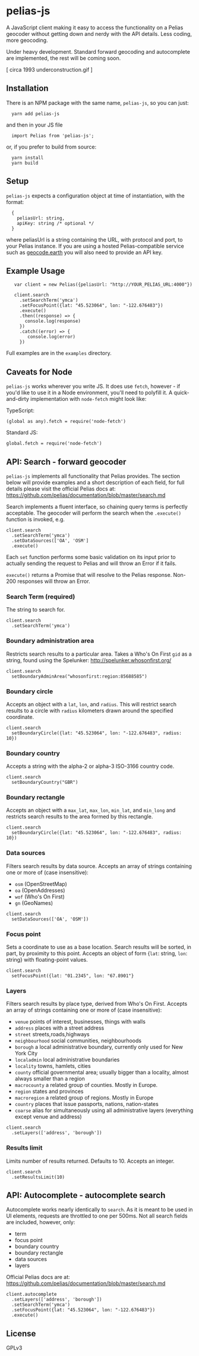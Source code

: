 # pelias-js
A JavaScript client making it easy to access the functionality on a Pelias geocoder without getting down and nerdy
with the API details. Less coding, more geocoding.

Under heavy development. Standard forward geocoding and autocomplete are implemented, the rest will be coming soon. 

[ circa 1993 underconstruction.gif ]

## Installation
There is an NPM package with the same name, `pelias-js`, so you can just:

```
  yarn add pelias-js
```

and then in your JS file
```
  import Pelias from 'pelias-js';
```

or, if you prefer to build from source:
```
  yarn install
  yarn build
```

## Setup
`pelias-js` expects a configuration object at time of instantiation, with the format:
```
  {
    peliasUrl: string,
    apiKey: string /* optional */
  }
```

where peliasUrl is a string containing the URL, with protocol and port, to your Pelias instance. If you are using a hosted Pelias-compatible service such as [geocode.earth](https://geocode.earth/) you will also need to provide an API key.

## Example Usage
```
   var client = new Pelias({peliasUrl: "http://YOUR_PELIAS_URL:4000"})
   
   client.search
     .setSearchTerm('ymca')
     .setFocusPoint({lat: "45.523064", lon: "-122.676483"})
     .execute()
     .then((response) => {
       console.log(response)
     })
     .catch((error) => {
        console.log(error)
     })
```

Full examples are in the `examples` directory.

## Caveats for Node
`pelias-js` works wherever you write JS. It does use `fetch`, however - if you'd like to use it in a Node environment, you'll
need to polyfill it. A quick-and-dirty implementation with `node-fetch` might look like:

TypeScript: 
```
(global as any).fetch = require('node-fetch')
```

Standard JS: 
```
global.fetch = require('node-fetch')
```

## API: Search - forward geocoder
`pelias-js` implements all functionality that Pelias provides. The section below will provide examples and a short description
of each field, for full details please visit the official Pelias docs at: https://github.com/pelias/documentation/blob/master/search.md

Search implements a fluent interface, so chaining query terms is perfectly acceptable. The geocoder will perform the search
when the `.execute()` function is invoked, e.g.
```
client.search
  .setSearchTerm('ymca')
  .setDataSources(['OA', 'OSM']
  .execute()
```

Each `set` function performs some basic validation on its input prior to actually sending the request to Pelias and will throw an Error if it fails.

`execute()` returns a Promise that will resolve to the Pelias response. Non-200 responses will throw an Error.

### Search Term (required)
The string to search for. 
```
client.search
  .setSearchTerm('ymca')
```


### Boundary administration area
Restricts search results to a particular area. Takes a Who's On First `gid` as a string, found using the Spelunker: http://spelunker.whosonfirst.org/
```
client.search
  setBoundaryAdminArea("whosonfirst:region:85688585")
```

### Boundary circle
Accepts an object with a `lat`, `lon`, and `radius`. This will restrict search results to a circle with `radius` kilometers drawn around the specified coordinate.
```
client.search
  setBoundaryCircle({lat: "45.523064", lon: "-122.676483", radius: 10})
```

### Boundary country
Accepts a string with the alpha-2 or alpha-3 ISO-3166 country code.
```
client.search
  setBoundaryCountry("GBR")
```

### Boundary rectangle
Accepts an object with a `max_lat`, `max_lon`, `min_lat`, and `min_long` and restricts search results to the area formed by this rectangle.
```
client.search
  setBoundaryCircle({lat: "45.523064", lon: "-122.676483", radius: 10})
```

### Data sources
Filters search results by data source. Accepts an array of strings containing one or more of (case insensitive):
- `osm` (OpenStreetMap)
- `oa` (OpenAddresses)
- `wof` (Who's On First)
- `gn` (GeoNames)

```
client.search
  setDataSources(['OA', 'OSM'])
```

### Focus point
Sets a coordinate to use as a base location. Search results will be sorted, in part, by proximity to this point. 
Accepts an object of form {`lat`: string, `lon`: string} with floating-point values.

```
client.search
  setFocusPoint({lat: "01.2345", lon: "67.8901"}
```

### Layers
Filters search results by place type, derived from Who's On First. Accepts an array of strings containing one or more of (case insensitive):
- `venue` 	points of interest, businesses, things with walls
- `address` 	places with a street address
- `street` 	streets,roads,highways
- `neighbourhood` 	social communities, neighbourhoods
- `borough` 	a local administrative boundary, currently only used for New York City
- `localadmin` 	local administrative boundaries
- `locality` 	towns, hamlets, cities
- `county` 	official governmental area; usually bigger than a locality, almost always smaller than a region
- `macrocounty` 	a related group of counties. Mostly in Europe.
- `region` 	states and provinces
- `macroregion` 	a related group of regions. Mostly in Europe
- `country` 	places that issue passports, nations, nation-states
- `coarse` 	alias for simultaneously using all administrative layers (everything except venue and address)

```
client.search
  .setLayers(['address', 'borough'])
```

### Results limit
Limits number of results returned. Defaults to 10. Accepts an integer.

```
client.search
  .setResultsLimit(10)
```

## API: Autocomplete - autocomplete search
Autocomplete works nearly identically to `search`. As it is meant to be used in UI elements, 
requests are throttled to one per 500ms. Not all search fields are included, however, only:
- term
- focus point
- boundary country
- boundary rectangle
- data sources
- layers

Official Pelias docs are at: https://github.com/pelias/documentation/blob/master/search.md

```
client.autocomplete
  .setLayers(['address', 'borough'])
  .setSearchTerm('ymca')
  .setFocusPoint({lat: "45.523064", lon: "-122.676483"})
  .execute()
```

## License
GPLv3


